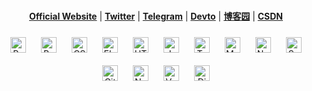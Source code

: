 <!--
## Hey 👋, I'm Flynn Cao ~  


-->

<!--
<details>
<summary> </summary>
![](github-metrics.svg)
  <div style="padding:0 20px;box-sizing:border-box">
<img align="center"  src="github-metrics.svg">  
</img></div>
</details>

</details>
<p align="center">
  <a href="https://github.com/flynncao"><img src="https://user-images.githubusercontent.com/29702341/176376771-53598eff-6c5c-4f40-8b44-a236ce31902b.jpg" alt="Flynn Cao's github stats"></a>
</p>


-->




<!--
![Profile views counter](https://komarev.com/ghpvc/?username=flynncao&&style=flat-square) 
-->
<br/>  



<p align="center">
  <strong><a href="https://flynncao.github.io" target="_blank">Official Website</a></strong> |
  <strong><a href="https://twitter.com/flynnchao99" target="_blank">Twitter</a></strong> |
  <strong><a href="https://t.me/weclove2008/" target="_blank">Telegram</a></strong> |
  <strong><a href="https://https://dev.to/flynncao" target="_blank">Devto</a></strong> |
  <strong><a href="https://www.cnblogs.com/caozhenfei/" target="_blank">博客园</a></strong> |
    <strong><a href="https://blog.csdn.net/YuriChao" target="_blank">CSDN</a></strong>

</p>



<div align="center">  
<img style="margin: 10px" src="https://profilinator.rishav.dev/skills-assets/react-original-wordmark.svg" alt="React" height="25" />  
<img style="margin: 10px" src="https://profilinator.rishav.dev/skills-assets/bootstrap-plain.svg" alt="Bootstrap" height="25" />  
<img style="margin: 10px" src="https://profilinator.rishav.dev/skills-assets/css3-original-wordmark.svg" alt="CSS3" height="25" />  
<img style="margin: 10px" src="https://profilinator.rishav.dev/skills-assets/electron-original.svg" alt="Electron" height="25" />  
<img style="margin: 10px" src="https://profilinator.rishav.dev/skills-assets/html5-original-wordmark.svg" alt="HTML5" height="25" />  
<img style="margin: 10px" src="https://profilinator.rishav.dev/skills-assets/javascript-original.svg" alt="JavaScript" height="25" />  
<img style="margin: 10px" src="https://profilinator.rishav.dev/skills-assets/typescript-original.svg" alt="TypeScript" height="25" />  
<img style="margin: 10px" src="https://profilinator.rishav.dev/skills-assets/mysql-original-wordmark.svg" alt="MySQL" height="25" />  
<img style="margin: 10px" src="https://profilinator.rishav.dev/skills-assets/nginx-original.svg" alt="Nginx" height="25" />  
<img style="margin: 10px" src="https://profilinator.rishav.dev/skills-assets/sass-original.svg" alt="Sass" height="25" />  
<img style="margin: 10px" src="https://profilinator.rishav.dev/skills-assets/git-scm-icon.svg" alt="Git" height="25" />  
<img style="margin: 10px" src="https://profilinator.rishav.dev/skills-assets/nodejs-original-wordmark.svg" alt="Node.js" height="25" />  
<!-- <img style="margin: 10px" src="https://profilinator.rishav.dev/skills-assets/webpack-original.svg" alt="Webpack" height="25" />   -->
<img style="margin: 10px" src="https://profilinator.rishav.dev/skills-assets/vuejs-original-wordmark.svg" alt="Vue.js" height="25" />  
<img style="margin: 10px" src="https://profilinator.rishav.dev/skills-assets/django-original.svg" alt="Django" height="25" />  
</div>  


<!--
<p align="center" style="display:none;">❤ I'm currently working on Software, Anime / Manga, Game Dev, and Content Creation.</p>
-->



  

